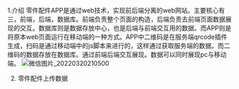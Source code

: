 
1.介绍
零件配件APP是通过web技术，实现前后端分离的web网站。主要核心有三，前端，后端，数据库。前端负责整个页面的构造，后端负责去前端页面数据展现的交互。数据库则是数据存放中心，也是后端与前端交互用的数据。而APP则是将原本web页面运行在移动端的一种方式。APP中二维码是在服务端qrcode插件生成，扫码是通过移动端中的js脚本来进行的，这样通过获取服务端的数据。而二维码的数据存放在数据库。通过前端后端交互展现。数据可以同时展现pc与移动端。
![微信图片_20220320210500](https://user-images.githubusercontent.com/49253465/159163705-c6ef5d8c-7810-4ac3-92e2-2ee93d413ce3.png)

2. 零件配件上传数据
